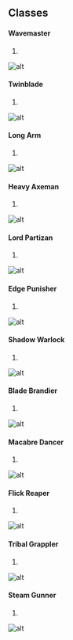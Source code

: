 Classes
---

<!-- tabs:start -->

#### **Wavemaster**

1.

![alt](/img/classes/wavemaster.png)

#### **Twinblade**

1.

![alt](/img/classes/twinblade.png)

#### **Long Arm**

1.

![alt](/img/classes/longarm.png)

#### **Heavy Axeman**

1.

![alt](/img/classes/heavyaxeman.png)

#### **Lord Partizan**

1.

![alt](/img/classes/lordpartizan.png)

#### **Edge Punisher**

1.

![alt](/img/classes/edgepunisher.png)

#### **Shadow Warlock**

1.

![alt](/img/classes/shadowwarlock.png)

#### **Blade Brandier**

1.

![alt](/img/classes/bladebrandier.png)

#### **Macabre Dancer**

1.

![alt](/img/classes/wavemaster.png)

#### **Flick Reaper**

1.

![alt](/img/classes/flickreaper.png)

#### **Tribal Grappler**

1.

![alt](/img/classes/tribalgrappler.png)

#### **Steam Gunner**

1.

![alt](/img/classes/steamgunner.png)

<!-- tabs:end -->
